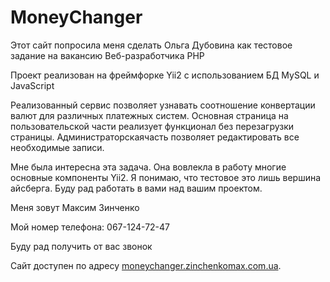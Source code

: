 MoneyChanger
===============================

Этот сайт попросила меня сделать Ольга Дубовина как тестовое задание на вакансию Веб-разработчика PHP

Проект реализован на фреймфорке Yii2 с использованием БД MySQL и JavaScript

Реализованный сервис позволяет узнавать соотношение конвертации валют для различных платежных систем. Основная страница на пользовательской части реализует функционал без перезагрузки страницы. Администраторскаячасть позволяет редактировать все необходимые записи.

Мне была интересна эта задача. Она вовлекла в работу многие основные компоненты Yii2. Я понимаю, что тестовое это лишь вершина айсберга. Буду рад работать в вами над вашим проектом.


Меня зовут Максим Зинченко

Мой номер телефона: 067-124-72-47

Буду рад получить от вас звонок

Сайт доступен по адресу [moneychanger.zinchenkomax.com.ua](http://moneychanger.zinchenkomax.com.ua).

